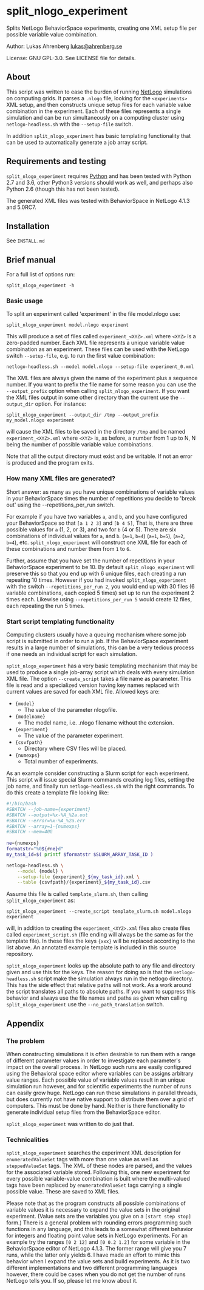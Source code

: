 # split_nlogo_experiment

Splits NetLogo BehaviorSpace experiments, creating one XML setup file per 
possible variable value combination.


Author: Lukas Ahrenberg <lukas@ahrenberg.se>

License: GNU GPL-3.0. See LICENSE file for details.


## About

This script was written to ease the burden of running 
[NetLogo](https://ccl.northwestern.edu/netlogo/) simulations on computing grids.
It parses a `.nlogo` file, looking for the `<experiments>` XML setup, and then 
constructs unique setup files for each variable value combination in the 
experiment. Each of these files represents a single simulation and can be run 
simultaneously on a computing cluster using `netlogo-headless.sh` with the 
`--setup-file` switch.

In addition `split_nlogo_experiment` has basic templating functionality that 
can be used to automatically generate a job array script.


## Requirements and testing

`split_nlogo_experiment` requires [Python](https://www.python.org) and has been 
tested with Python 2.7 and 3.6, other Python3 versions should work as well, and 
perhaps also Python 2.6 (though this has not been tested).

The generated XML files was tested with BehaviorSpace in NetLogo 4.1.3 and 
5.0RC7.


## Installation
See `INSTALL.md`


## Brief manual

For a full list of options run: 

    split_nlogo_experiment -h


### Basic usage

To split an experiment called 'experiment' in the file model.nlogo use:

    split_nlogo_experiment model.nlogo experiment

This will produce a set of files called `experiment_<XYZ>.xml` where `<XYZ>` is 
a zero-padded number. Each XML file represents a unique variable value 
combination as an experiment. These files can be used with the NetLogo switch 
`--setup-file`, e.g. to run the first value combination:

    netlogo-headless.sh --model model.nlogo --setup-file experiment_0.xml

The XML files are always given the name of the experiment plus a sequence 
number. If you want to prefix the file name for some reason you can use the 
`--output_prefix` option when calling `split_nlogo_experiment`. If you want the 
XML files output in some other directory than the current use the 
`--output_dir` option. For instance:

    split_nlogo_experiment --output_dir /tmp --output_prefix my_model.nlogo experiment

will cause the XML files to be saved in the directory `/tmp` and be named 
`experiment_<XYZ>.xml` where `<XYZ>` is, as before, a number from 1 up to N, N 
being the number of possible variable value combinations.

Note that all the output directory must exist and be writable. If not an error 
is produced and the program exits.

### How many XML files are generated?

Short answer: as many as you have unique combinations of variable values in 
your BehaviorSpace times the number of repetitions you decide to 'break out' 
using the --repetitions_per_run switch. 

For example if you have two variables `a`, and `b`, and you have configured 
your BehaviorSpace so that `[a 1 2 3]` and `[b 4 5]`, That is, there are three 
possible values for `a` (1, 2, or 3), and two for `b` (4 or 5). There are six 
combinations of individual values for `a`, and `b`. (`a=1`, `b=4`) (`a=1`, 
`b=5`), (`a=2`, `b=4`), etc. `split_nlogo_experiment` will construct one XML 
file for each of these combinations and number them from `1` to `6`.

Further, assume that you have set the number of repetitions in your 
BehaviorSpace experiment to be 10. By default `split_nlogo_experiment` will 
preserve this so that you end up with 6 unique files, each creating a run 
repeating 10 times. However if you had invoked `split_nlogo_experiment` with 
the switch `--repetitions_per_run 2`, you would end up with 30 files (6 
variable combinations, each copied 5 times) set up to run the experiment 2 
times each. Likewise using `--repetitions_per_run 5` would create 12 files, 
each repeating the run 5 times.

### Start script templating functionality

Computing clusters usually have a queuing mechanism where some job script is 
submitted in order to run a job. If the BehaviorSpace experiment results in a 
large number of simulations, this can be a very tedious process if one needs an 
individual script for each simulation. 

`split_nlogo_experiment` has a very basic templating mechanism that may be used 
to produce a single job-array script which deals with every simulation XML 
file. The option `--create_script` takes a file name as parameter. This file is 
read and a specialized version having key names replaced with current values 
are saved for each XML file. Allowed keys are:

* `{model}`
  * The value of the parameter nlogofile.
* `{modelname}`
  * The model name, i.e. .nlogo filename without the extension.
* `{experiment}`
  * The value of the parameter experiment.
* `{csvfpath}`
  * Directory where CSV files will be placed.
* `{numexps}`
  * Total number of experiments.

As an example consider constructing a Slurm script for each experiment. This 
script will issue special Slurm commands creating log files, setting the job 
name, and finally run `netlogo-headless.sh` with the right commands. To do this 
create a template file looking like:

```bash
#!/bin/bash
#SBATCH --job-name={experiment}
#SBATCH --output=%x-%A_%2a.out
#SBATCH --error=%x-%A_%2a.err
#SBATCH --array=1-{numexps}
#SBATCH --mem=40G
    
ne={numexps}
formatstr="%0${#ne}d"
my_task_id=$( printf $formatstr $SLURM_ARRAY_TASK_ID )

netlogo-headless.sh \
    --model {model} \
    --setup-file {experiment}_${my_task_id}.xml \
    --table {csvfpath}/{experiment}_${my_task_id}.csv
```

Assume this file is called `template_slurm.sh`, then calling 
`split_nlogo_experiment` as:

    split_nlogo_experiment --create_script template_slurm.sh model.nlogo experiment

will, in addition to creating the `experiment_<XYZ>.xml` files also create 
files called `experiment_script.sh` (file ending will always be the same as for 
the template file). In these files the keys `{xxx}` will be replaced according 
to the list above. An annotated example template is included in this source 
repository.

`split_nlogo_experiment` looks up the absolute path to any file and directory 
given and use this for the keys. The reason for doing so is that the 
`netlogo-headless.sh` script make the simulation always run in the netlogo 
directory. This has the side effect that relative paths will not work. As a 
work around the script translates all paths to absolute paths. If you want to 
suppress this behavior and always use the file names and paths as given when 
calling `split_nlogo_experiment` use the `--no_path_translation` switch.


## Appendix

### The problem

When constructing simulations it is often desirable to run them with a range of 
different parameter values in order to investigate each parameter's impact on 
the overall process. In NetLogo such runs are easily configured using the 
Behavioral space editor where variables can be assigns arbitrary value ranges. 
Each possible value of variable values result in an unique simulation run 
however, and for scientific experiments the number of runs can easily grow 
huge. NetLogo can run these simulations in parallel threads, but does currently 
not have native support to distribute them over a grid of computers. This must 
be done by hand. Neither is there functionality to generate individual setup 
files from the BehaviorSpace editor.

`split_nlogo_experiment` was written to do just that.


### Technicalities

`split_nlogo_experiment` searches the experiment XML description for 
`enumeratedValueSet` tags with more than one value as well as `steppedValueSet` 
tags. The XML of these nodes are parsed, and the values for the associated 
variable stored. Following this, one new experiment for every possible 
variable-value combination is built where the multi-valued tags have been 
replaced by `enumeratedValueSet` tags carrying a single possible value. These 
are saved to XML files.

Please note that as the program constructs all possible combinations of 
variable values it is necessary to expand the value sets in the original 
experiment. (Value sets are the variables you give on a `[start step stop]` 
form.) There is a general problem with rounding errors programming such 
functions in any language, and this leads to a somewhat different behavior for 
integers and floating point value sets in NetLogo experiments. For an example 
try the ranges `[0 2 12]` and `[0 0.2 1.2]` for some variable in the 
BehaviorSpace editor of NetLogo 4.1.3. The former range will give you 7 runs, 
while the latter only yields 6. I have made an effort to mimic this behavior 
when I expand the value sets and build experiments. As it is two different 
implementations and two different programming languages however, there could be 
cases when you do not get the number of runs NetLogo tells you. If so, please 
let me know about it.

